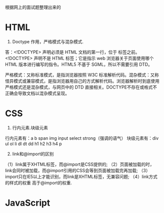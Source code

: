 根据网上的面试题整理出来的

 # HTML

 1. Doctype 作用，严格模式与混杂模式.

  答：<!DOCTYPE> 声明必须是 HTML 文档的第一行，位于 <html> 标签之前。<!DOCTYPE> 声明不是 HTML 标签；它是指示 web 浏览器关于页面使用哪个 HTML 版本进行编写的指令。HTML5 不基于 SGML，所以不需要引用 DTD。

  严格模式：又称标准模式，是指浏览器按照 W3C 标准解析代码。混杂模式：又称怪异模式或兼容模式，是指浏览器用自己的方式解析代码。浏览器解析时到底使用严格模式还是混杂模式，与网页中的 DTD 直接相关。DOCTYPE不存在或格式不正确会导致文档以混杂模式呈现。

 # CSS
 1. 行内元素.块级元素

  行内元素有：a b span img input select strong（强调的语气）
  块级元素有：div ul ol li dl dt dd h1 h2 h3 h4 p  

 2. link和@import的区别

  （1）link属于XHTML标签，而@import是CSS提供的;
  （2）页面被加载的时，link会同时被加载，而@import引用的CSS会等到页面被加载完再加载;
  （3）import只在IE5以上才能识别，而link是XHTML标签，无兼容问题;
  （4）link方式的样式的权重 高于@import的权重. 


 # JavaScript